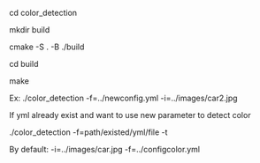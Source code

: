 cd color_detection

mkdir build

cmake -S . -B ./build

cd build

make

Ex: ./color_detection -f=../newconfig.yml -i=../images/car2.jpg

If yml already exist and want to use new parameter to detect color

./color_detection -f=path/existed/yml/file -t

By default: -i=../images/car.jpg -f=../configcolor.yml
